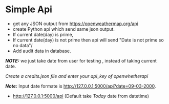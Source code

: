 # Simple Api

* get any JSON output from https://openweathermap.org/api
* create Python api which send same json output.
* If current date(day) is prime,
* If current date(day) is not prime then api will send "Date is not prime so no data"/
* Add audit data in database.

**_NOTE:_**  we just take date from user for testing , instead of taking current date.

*Create a credits.json file and enter your api_key of openwhetherapi*

**_Note:_** Input date formate is http://127.0.0.1:5000/api?date=09-03-2000.
* http://127.0.0.1:5000/api (Default take *Today* date from datetime)
